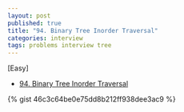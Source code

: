 ```yaml
---
layout: post
published: true
title: "94. Binary Tree Inorder Traversal"
categories: interview
tags: problems interview tree
---
```


[Easy]

- [94. Binary Tree Inorder Traversal](https://leetcode.com/problems/binary-tree-inorder-traversal/)

{% gist 46c3c64be0e75dd8b212ff938dee3ac9 %}
